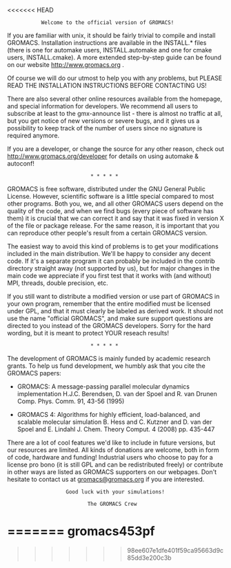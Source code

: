 <<<<<<< HEAD

               Welcome to the official version of GROMACS!

If you are familiar with unix, it should be fairly trivial to compile and
install GROMACS. Installation instructions are available in the INSTALL.* 
files (there is one for automake users, INSTALL.automake and one for cmake
users, INSTALL.cmake). A more extended step-by-step guide can be found 
on our website http://www.gromacs.org .

Of course we will do our utmost to help you with any problems, but PLEASE 
READ THE INSTALLATION INSTRUCTIONS BEFORE CONTACTING US!

There are also several other online resources available from the homepage, 
and special information for developers. We recommend all users to subscribe
at least to the gmx-announce list - there is almost no traffic at all, but 
you get notice of new versions or severe bugs, and it gives us a possibility
to keep track of the number of users since no signature is required anymore.

If you are a developer, or change the source for any other reason, check
out http://www.gromacs.org/developer for details on using automake & autoconf!

                               * * * * *

GROMACS is free software, distributed under the GNU General Public License. 
However, scientific software is a little special compared to most other 
programs. Both you, we, and all other GROMACS users depend on the quality
of the code, and when we find bugs (every piece of software has them) it
is crucial that we can correct it and say that it was fixed in version X of 
the file or package release. For the same reason, it is important that you
can reproduce other people's result from a certain GROMACS version. 

The easiest way to avoid this kind of problems is to get your modifications
included in the main distribution. We'll be happy to consider any decent 
code. If it's a separate program it can probably be included in the contrib 
directory straight away (not supported by us), but for major changes in the 
main code we appreciate if you first test that it works with (and without) 
MPI, threads, double precision, etc.

If you still want to distribute a modified version or use part of GROMACS
in your own program, remember that the entire modified must be licensed 
under GPL, and that it must clearly be labeled as derived work. It should 
not use the name "official GROMACS", and make sure support questions are
directed to you instead of the GROMACS developers.
Sorry for the hard wording, but it is meant to protect YOUR reseach results!

                               * * * * *

The development of GROMACS is mainly funded by academic research grants. 
To help us fund development, we humbly ask that you cite the GROMACS papers:

* GROMACS: A message-passing parallel molecular dynamics implementation
  H.J.C. Berendsen, D. van der Spoel and R. van Drunen
  Comp. Phys. Comm. 91, 43-56 (1995)
 
* GROMACS 4: Algorithms for highly efficient, load-balanced, and scalable
  molecular simulation
  B. Hess and C. Kutzner and D. van der Spoel and E. Lindahl
  J. Chem. Theory Comput. 4 (2008) pp. 435-447

There are a lot of cool features we'd like to include in future versions,
but our resources are limited. All kinds of donations are welcome, both in 
form of code, hardware and funding! Industrial users who choose to pay
for a license pro bono (it is still GPL and can be redistributed freely) or
contribute in other ways are listed as GROMACS supporters on our webpages. 
Don't hesitate to contact us at gromacs@gromacs.org if you are interested.


                       Good luck with your simulations!

                              The GROMACS Crew








=======
gromacs453pf
============
>>>>>>> 98ee607e1dfe401f59ca95663d9c85dd3e200c3b
